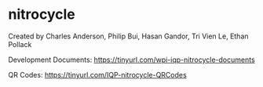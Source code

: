 # nitrocycle
Created by Charles Anderson, Philip Bui, Hasan Gandor, Tri Vien Le, Ethan Pollack

Development Documents:
https://tinyurl.com/wpi-iqp-nitrocycle-documents

QR Codes:
https://tinyurl.com/IQP-nitrocycle-QRCodes
